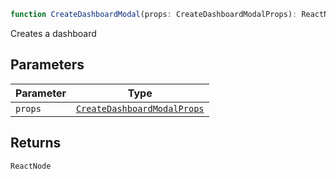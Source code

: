 ```ts
function CreateDashboardModal(props: CreateDashboardModalProps): ReactNode;
```

Creates a dashboard

## Parameters

| Parameter | Type                                                        |
| --------- | ----------------------------------------------------------- |
| `props`   | [`CreateDashboardModalProps`](CreateDashboardModalProps.md) |

## Returns

`ReactNode`

